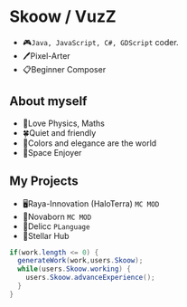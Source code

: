 # Skoow / VuzZ
* 🎮`Java, JavaScript, C#, GDScript` coder.
* 🖊️Pixel-Arter
* 📋Beginner Composer
## About myself
* 📌Love Physics, Maths
* 🍀Quiet and friendly
* 🔮Colors and elegance are the world
* 🌌Space Enjoyer
## My Projects
* 🖥️Raya-Innovation (HaloTerra) `MC MOD`
* 🌌Novaborn `MC MOD`
* 🔋Delicc `PLanguage`
* 👥Stellar Hub
```java
if(work.length <= 0) {
  generateWork(work,users.Skoow);
  while(users.Skoow.working) {
    users.Skoow.advanceExperience();
  }
}
```

